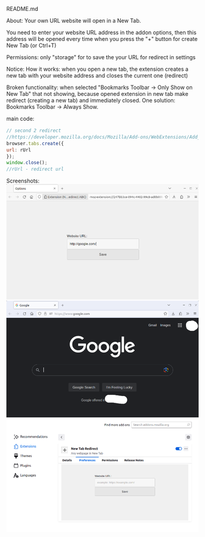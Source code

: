 README.md

About:
Your own URL website will open in a New Tab.

You need to enter your website URL address in the addon options, then this address will be opened every time when you press the "+" button for create New Tab (or Ctrl+T)

Permissions: only "storage" for to save the your URL for redirect in settings

Notice:
How it works: when you open a new tab, the extension creates a new tab with your website address and closes the current one (redirect)

Broken functionality: when selected "Bookmarks Toolbar -> Only Show on New Tab" that not showing, because opened extension in new tab make redirect (creating a new tab) and immediately closed. One solution: Bookmarks Toolbar -> Always Show.

main code:
<!-- code -->
```javascript
// second 2 redirect
//https://developer.mozilla.org/docs/Mozilla/Add-ons/WebExtensions/Add_a_button_to_the_toolbar
browser.tabs.create({
url: rUrl
});
window.close();
//rUrl - redirect url
```

Screenshots:
![screenshot](screenshot.png)
![screenshot2](screenshot2.png)
![screenshot3](screenshot3.png)






